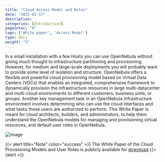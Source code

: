 ```yaml
---
title: "Cloud Access Model and Roles"
date: "2025-02-17"
description:
categories: [Introduction]
pageintoc: "6"
tags: ['White paper', 'Access Model']
type: docs
weight: "3"
---
```


<a id="understand"></a>

<!--# Cloud Access Model and Roles -->

In a small installation with a few Hosts you can use OpenNebula without giving much thought to infrastructure partitioning and provisioning. However, for medium and large-scale deployments you will probably want to provide some level of isolation and structure. OpenNebula offers a flexible and powerful cloud provisioning model based on Virtual Data Centers (VDCs) that enables an integrated, comprehensive framework to dynamically provision the infrastructure resources in large multi-datacenter and multi-cloud environments to different customers, business units, or groups. Another key management task in an OpenNebula Infrastructure environment involves determining who can use the cloud interfaces and what tasks those users are authorized to perform. This White Paper is meant for cloud architects, builders, and administrators, to help them understand the OpenNebula models for managing and provisioning virtual resources, and default user roles in OpenNebula.

![image](/images/overview_vdc.png)

{{< alert title="Note" color="success" >}}
The White Paper of the Cloud Provisioning Models and User Roles is publicly available for [download](https://support.opennebula.pro/hc/en-us/articles/360018778938-Cloud-Provisioning-Models-and-User-Roles).{{< /alert >}} 
